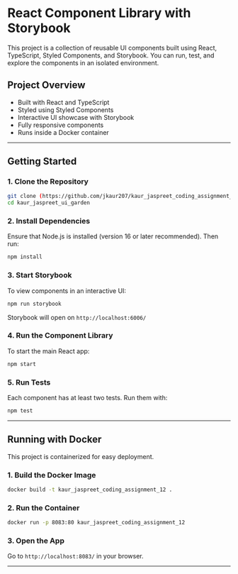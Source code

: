 # React Component Library with Storybook

This project is a collection of reusable UI components built using React, TypeScript, Styled Components, and Storybook. You can run, test, and explore the components in an isolated environment.

## Project Overview
- Built with React and TypeScript
- Styled using Styled Components
- Interactive UI showcase with Storybook
- Fully responsive components
- Runs inside a Docker container

---

## Getting Started

### 1. Clone the Repository
```sh
git clone (https://github.com/jkaur207/kaur_jaspreet_coding_assignment_12.git )
cd kaur_jaspreet_ui_garden
```

### 2. Install Dependencies
Ensure that Node.js is installed (version 16 or later recommended). Then run:
```sh
npm install
```

### 3. Start Storybook
To view components in an interactive UI:
```sh
npm run storybook
```
Storybook will open on `http://localhost:6006/`

### 4. Run the Component Library
To start the main React app:
```sh
npm start
```

### 5. Run Tests
Each component has at least two tests. Run them with:
```sh
npm test
```

---

## Running with Docker
This project is containerized for easy deployment.

### 1. Build the Docker Image
```sh
docker build -t kaur_jaspreet_coding_assignment_12 .
```

### 2. Run the Container
```sh
docker run -p 8083:80 kaur_jaspreet_coding_assignment_12
```

### 3. Open the App
Go to `http://localhost:8083/` in your browser.

---

